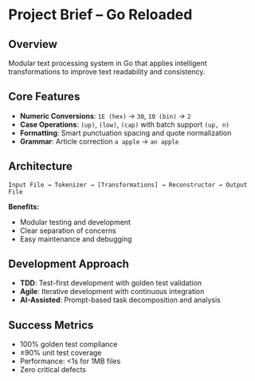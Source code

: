# Project Brief – Go Reloaded

## Overview
Modular text processing system in Go that applies intelligent transformations to improve text readability and consistency.

## Core Features
- **Numeric Conversions**: `1E (hex)` → `30`, `10 (bin)` → `2`
- **Case Operations**: `(up)`, `(low)`, `(cap)` with batch support `(up, n)`
- **Formatting**: Smart punctuation spacing and quote normalization
- **Grammar**: Article correction `a apple` → `an apple`

## Architecture
```
Input File → Tokenizer → [Transformations] → Reconstructor → Output File
```

**Benefits:**
- Modular testing and development
- Clear separation of concerns
- Easy maintenance and debugging

## Development Approach
- **TDD**: Test-first development with golden test validation
- **Agile**: Iterative development with continuous integration
- **AI-Assisted**: Prompt-based task decomposition and analysis

## Success Metrics
- 100% golden test compliance
- ≥90% unit test coverage
- Performance: <1s for 1MB files
- Zero critical defects

